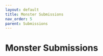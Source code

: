 ```yaml
---
layout: default
title: Monster Submissions
nav_order: 5
parent: Submissions
---
```


# Monster Submissions
